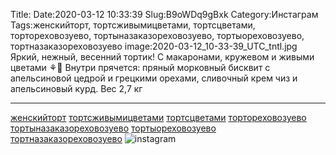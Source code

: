 Title:
Date:2020-03-12 10:33:39
Slug:B9oWDq9gBxk
Category:Инстаграм
Tags:женскийторт, тортсживымицветами, тортсцветами, тортореховозуево, тортыназаказореховозуево, тортыореховозуево, тортназаказореховозуево
image:2020-03-12_10-33-39_UTC_tntl.jpg
Яркий, нежный, весенний тортик!
С макаронами, кружевом и живыми цветами ⚘🌷
Внутри прячется: пряный морковный бисквит с апельсиновой цедрой и грецкими орехами, сливочный крем чиз и апельсиновый курд.
Вес 2,7 кг
____________________________
[женскийторт]({tag}женскийторт) [тортсживымицветами]({tag}тортсживымицветами) [тортсцветами]({tag}тортсцветами) [тортореховозуево]({tag}тортореховозуево) [тортыназаказореховозуево]({tag}тортыназаказореховозуево) [тортыореховозуево]({tag}тортыореховозуево) [тортназаказореховозуево]({tag}тортназаказореховозуево)
![instagram]({attach}images/2020-03-12_10-33-39_UTC.jpg)
